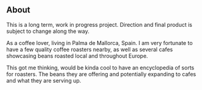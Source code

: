 ## About

This is a long term, work in progress project. Direction and final product is subject to change along the way.

As a coffee lover, living in Palma de Mallorca, Spain. I am very fortunate to have a few quality coffee roasters nearby, as well as several cafes showcasing beans roasted local and throughout Europe. 

This got me thinking, would be kinda cool to have an encyclopedia of sorts for roasters. The beans they are offering and potentially expanding to cafes and what they are serving up.  

